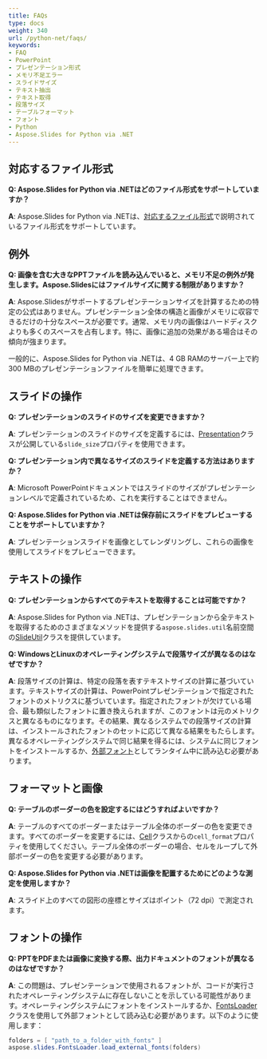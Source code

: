 ```yaml
---
title: FAQs
type: docs
weight: 340
url: /python-net/faqs/
keywords:
- FAQ
- PowerPoint
- プレゼンテーション形式
- メモリ不足エラー
- スライドサイズ
- テキスト抽出
- テキスト取得
- 段落サイズ
- テーブルフォーマット
- フォント
- Python
- Aspose.Slides for Python via .NET
---
```


## **対応するファイル形式**

**Q: Aspose.Slides for Python via .NETはどのファイル形式をサポートしていますか？**

**A**: Aspose.Slides for Python via .NETは、[対応するファイル形式](/slides/python-net/supported-file-formats/)で説明されているファイル形式をサポートしています。

## **例外**

**Q: 画像を含む大きなPPTファイルを読み込んでいると、メモリ不足の例外が発生します。Aspose.Slidesにはファイルサイズに関する制限がありますか？**

**A**: Aspose.Slidesがサポートするプレゼンテーションサイズを計算するための特定の公式はありません。プレゼンテーション全体の構造と画像がメモリに収容できるだけの十分なスペースが必要です。通常、メモリ内の画像はハードディスクよりも多くのスペースを占有します。特に、画像に追加の効果がある場合はその傾向が強まります。

一般的に、Aspose.Slides for Python via .NETは、4 GB RAMのサーバー上で約300 MBのプレゼンテーションファイルを簡単に処理できます。

## **スライドの操作**

**Q: プレゼンテーションのスライドのサイズを変更できますか？**

**A**: プレゼンテーションのスライドのサイズを定義するには、[Presentation](https://reference.aspose.com/slides/python-net/aspose.slides/presentation/)クラスが公開している`slide_size`プロパティを使用できます。

**Q: プレゼンテーション内で異なるサイズのスライドを定義する方法はありますか？**

**A**: Microsoft PowerPointドキュメントではスライドのサイズがプレゼンテーションレベルで定義されているため、これを実行することはできません。

**Q: Aspose.Slides for Python via .NETは保存前にスライドをプレビューすることをサポートしていますか？**

**A**: プレゼンテーションスライドを画像としてレンダリングし、これらの画像を使用してスライドをプレビューできます。

## **テキストの操作**

**Q: プレゼンテーションからすべてのテキストを取得することは可能ですか？**

**A**: Aspose.Slides for Python via .NETは、プレゼンテーションから全テキストを取得するためのさまざまなメソッドを提供する`aspose.slides.util`名前空間の[SlideUtil](https://reference.aspose.com/slides/python-net/aspose.slides.util/slideutil/)クラスを提供しています。

**Q: WindowsとLinuxのオペレーティングシステムで段落サイズが異なるのはなぜですか？**

**A**: 段落サイズの計算は、特定の段落を表すテキストサイズの計算に基づいています。テキストサイズの計算は、PowerPointプレゼンテーションで指定されたフォントのメトリクスに基づいています。指定されたフォントが欠けている場合、最も類似したフォントに置き換えられますが、このフォントは元のメトリクスと異なるものになります。その結果、異なるシステムでの段落サイズの計算は、インストールされたフォントのセットに応じて異なる結果をもたらします。異なるオペレーティングシステムで同じ結果を得るには、システムに同じフォントをインストールするか、[外部フォント](/slides/python-net/custom-font/)としてランタイム中に読み込む必要があります。

## **フォーマットと画像**

**Q: テーブルのボーダーの色を設定するにはどうすればよいですか？**

**A**: テーブルのすべてのボーダーまたはテーブル全体のボーダーの色を変更できます。すべてのボーダーを変更するには、[Cell](https://reference.aspose.com/slides/python-net/aspose.slides/cell/)クラスからの`cell_format`プロパティを使用してください。テーブル全体のボーダーの場合、セルをループして外部ボーダーの色を変更する必要があります。

**Q: Aspose.Slides for Python via .NETは画像を配置するためにどのような測定を使用しますか？**

**A**: スライド上のすべての図形の座標とサイズはポイント（72 dpi）で測定されます。

## **フォントの操作**

**Q: PPTをPDFまたは画像に変換する際、出力ドキュメントのフォントが異なるのはなぜですか？**

**A**: この問題は、プレゼンテーションで使用されるフォントが、コードが実行されたオペレーティングシステムに存在しないことを示している可能性があります。オペレーティングシステムにフォントをインストールするか、[FontsLoader](https://reference.aspose.com/slides/python-net/aspose.slides/fontsloader/)クラスを使用して外部フォントとして読み込む必要があります。以下のように使用します：
```cs
folders = [ "path_to_a_folder_with_fonts" ]
aspose.slides.FontsLoader.load_external_fonts(folders)
```